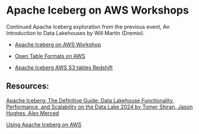 # Apache Iceberg on AWS Workshops

Continued Apache Iceberg exploration from the previous event,  An Introduction to Data Lakehouses by Will Martin (Dremio).

- [Apache Iceberg on AWS Workshop](https://catalog.us-east-1.prod.workshops.aws/workshops/b6289fb6-4636-4843-b8c1-f782b4871783/en-US/)


- [Open Table Formats on AWS](https://catalog.us-east-1.prod.workshops.aws/workshops/520e974c-0fee-4585-9601-9af535d4d908/en-US/)


- [Apache Iceberg AWS S3 tables Redshift](https://aws.amazon.com/blogs/big-data/scalable-analytics-and-centralized-governance-for-apache-iceberg-tables-using-amazon-s3-tables-and-amazon-redshift/)



## Resources:

[Apache Iceberg: The Definitive Guide: Data Lakehouse Functionality, Performance, and Scalability on the Data Lake 2024
by Tomer Shiran, Jason Hughes, Alex Merced](https://hello.dremio.com/wp-apache-iceberg-the-definitive-guide-reg.html)

[Using Apache Iceberg on AWS](https://docs.aws.amazon.com/pdfs/prescriptive-guidance/latest/apache-iceberg-on-aws/apache-iceberg-on-aws.pdf)


